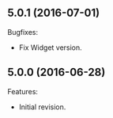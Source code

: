 <!--
	Markdown
-->
<!--
Changelog template:

## Revision (YYYY-mm-dd)
Features:
  - List here the new features.
  
Bugfixes:
  - List here the bug fixes.
-->
## 5.0.1 (2016-07-01)
Bugfixes:
  - Fix Widget version.

  
## 5.0.0 (2016-06-28)
Features:
  - Initial revision.

